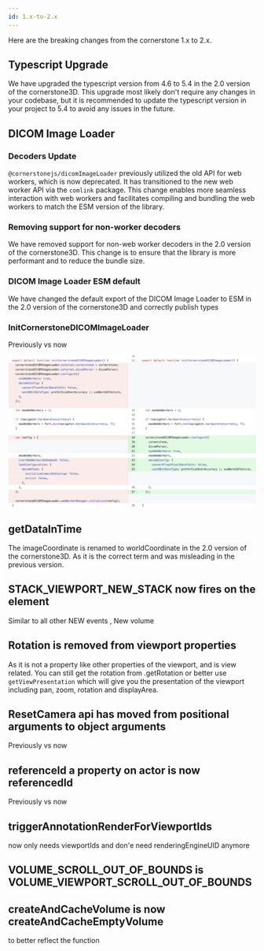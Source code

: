```yaml
---
id: 1.x-to-2.x
---
```


Here are the breaking changes from the cornerstone 1.x to 2.x.

## Typescript Upgrade

We have upgraded the typescript version from 4.6 to 5.4 in the 2.0 version of the cornerstone3D.
This upgrade most likely don't require any changes in your codebase, but it is recommended to update the typescript version in your project to 5.4
to avoid any issues in the future.

## DICOM Image Loader

### Decoders Update

`@cornerstonejs/dicomImageLoader` previously utilized the old API for web workers, which is now deprecated. It has transitioned to the new web worker API via the `comlink` package. This change enables more seamless interaction with web workers and facilitates compiling and bundling the web workers to match the ESM version of the library.

### Removing support for non-worker decoders

We have removed support for non-web worker decoders in the 2.0 version of the cornerstone3D. This change is to ensure that the library is more performant and to reduce the bundle size.

### DICOM Image Loader ESM default

We have changed the default export of the DICOM Image Loader to ESM in the 2.0 version of the cornerstone3D and correctly
publish types

### InitCornerstoneDICOMImageLoader

Previously vs now

![alt text](../assets/migration-guides-wado-init.png)

## getDataInTime

The imageCoordinate is renamed to worldCoordinate in the 2.0 version of the cornerstone3D. As it
is the correct term and was misleading in the previous version.

## STACK_VIEWPORT_NEW_STACK now fires on the element

Similar to all other NEW events , New volume

## Rotation is removed from viewport properties

As it is not a property like other properties of the viewport, and is view related.
You can still get the rotation from .getRotation or better use `getViewPresentation`
which will give you the presentation of the viewport including pan, zoom, rotation and displayArea.

## ResetCamera api has moved from positional arguments to object arguments

Previously vs now

## referenceId a property on actor is now referencedId

Previously vs now

## triggerAnnotationRenderForViewportIds

now only needs viewportIds and don'e need renderingEngineUID anymore

## VOLUME_SCROLL_OUT_OF_BOUNDS is VOLUME_VIEWPORT_SCROLL_OUT_OF_BOUNDS

## createAndCacheVolume is now createAndCacheEmptyVolume

to better reflect the function
